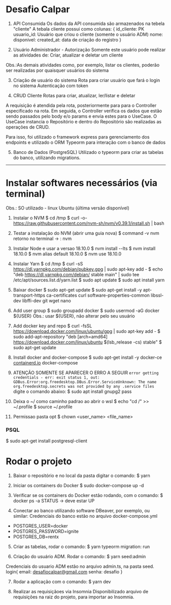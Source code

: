 # Desafio Calpar

1. API Consumida 
Os dados da API consumida são armazenados na tebela "cliente"
A tebala cliente possui como colunas:
{
    id_cliente: PK
    usuario_id: Usuário que criou o cliente (somente o usuário ADM)
    nome: 
    disponivel:
    created_at: data de criação do registro
}

2. Usuário Administrador - Autorização 
Somente este usuário pode realizar as atividades de: Criar, atualizar e deletar um cliente

Obs.:As demais atividades como, por exemplo, listar os clientes, poderão ser realizadas por quaisquer usuários do sistema

3. Criação de usuário do sistema 
Rota para criar usuário que fará o login no sistema
Autenticação com token

4. CRUD Cliente 
Rotas para criar, atualizar, ler/listar e deletar 

A requisição é atendida pela rota, posteriormente para para o Controller especificado na rota. Em seguida, o Controller verifica os dados que estão sendo passados pelo body e/o params e envia estes para o UseCase. O UseCase instancia o Repositório e dentro do Repositório são realizadas as operações de CRUD.

Para isso, foi utilizado o framework express para gerenciamento dos endpoints e utilizado o ORM Typeorm para interação com o banco de dados

5. Banco de Dados (PostgreSQL) 
Utilizado o typeorm para criar as tabelas do banco, utilizando migrations.

--------------------------------------------------------------------------------------------------------------------------------
# Instalar softwares necessários (via terminal) 
Obs.: SO utilizado - linux Ubuntu (última versão disponível)

1. Instalar o NVM
$ cd /tmp
$ curl -o- https://raw.githubusercontent.com/nvm-sh/nvm/v0.39.1/install.sh | bash

2. Testar a instalação do NVM (abrir uma guia nova)
$ command -v nvm
retorno no terminal → :  nvm

3. Instalar Node e usar a versao 18.10.0
$ nvm install --lts
$ nvm install 18.10.0
$ nvm alias default 18.10.0
$ nvm use 18.10.0

4. Instalar Yarn
$ cd /tmp
$ curl -sS https://dl.yarnpkg.com/debian/pubkey.gpg | sudo apt-key add -
$ echo "deb https://dl.yarnpkg.com/debian/ stable main" | sudo tee /etc/apt/sources.list.d/yarn.list
$ sudo apt update
$ sudo apt install yarn

5. Baixar docker 
$ sudo apt-get update
$ sudo apt-get install -y apt-transport-https ca-certificates curl software-properties-common libssl-dev libffi-dev git wget nano

6. Add user group
$ sudo groupadd docker
$ sudo usermod -aG docker ${USER}
Obs.: usar ${USER}, não alterar pelo seu usuário

7. Add docker key and repo
$ curl -fsSL https://download.docker.com/linux/ubuntu/gpg | sudo apt-key add -
$ sudo add-apt-repository "deb [arch=amd64] https://download.docker.com/linux/ubuntu $(lsb_release -cs) stable"
$ sudo apt-get update

8. Install docker and docker-compose
$ sudo apt-get install -y docker-ce [containerd.io](http://containerd.io/) docker-compose

9. ATENÇÃO SOMENTE SE APARECER O ERRO A SEGUIR 
`error getting credentials - err: exit status 1, out: GDBus.Error:org.freedesktop.DBus.Error.ServiceUnknown: The name org.freedesktop.secrets was not provided by any .service files`
digite o comando abaixo: 
$ sudo apt install gnupg2 pass

10. Deixa o ~/ como caminho padrao ao abrir o wsl 
$ echo "cd /" >> ~/.profile
$ source ~/.profile

11. Permissao pasta opt
$ chown <user_name> <file_name>

### PSQL
$ sudo apt-get install postgresql-client


# Rodar o projeto
1. Baixar o repositório e no local da pasta digitar o comando:
$ yarn

2. Iniciar os containers do Docker
$ sudo docker-compose up -d

3. Verificar se os containers do Docker estão rodando, com o comando:
$ docker ps -a 
STATUS -> deve estar UP

4. Conectar ao banco utilizando software DBeaver, por exemplo, ou similar:
Credenciais do banco estão no arquivo docker-compose.yml
- POSTGRES_USER=docker
- POSTGRES_PASSWORD=ignite   
- POSTGRES_DB=rentx 

5. Criar as tabelas, rodar o comando:
$ yarn typeorm migration: run

6. Criação do usuário ADM. Rodar o comando:
$ yarn seed:admin

Credenciais do usuario ADM estão no arquivo admin.ts, na pasta seed.
login{
    email: desafiocalpar@gmail.com
    senha: desafio
}

7. Rodar a aplicação com o comando:
$ yarn dev

8. Realizar as requisiçãoes via Insomnia
Disponibilizado arquivo de requisições na raiz do projeto, para importar ao Insomnia.
